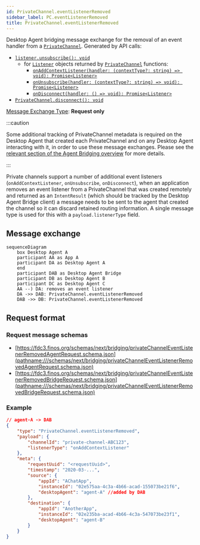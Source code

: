 ```yaml
---
id: PrivateChannel.eventListenerRemoved
sidebar_label: PC.eventListenerRemoved
title: PrivateChannel.eventListenerRemoved
---
```


Desktop Agent bridging message exchange for the removal of an event handler from a [`PrivateChannel`](../../api/ref/PrivateChannel). Generated by API calls:

- [`listener.unsubscribe(): void`](../../api/ref/Types#listener)
  - for [`Listener`](../../api/ref/Types#listener) objects returned by [`PrivateChannel`](../../api/ref/PrivateChannel) functions:
    - [`onAddContextListener(handler: (contextType?: string) => void): Promise<Listener>`](../../api/ref/PrivateChannel#onaddcontextlistener)
    - [`onUnsubscribe(handler: (contextType?: string) => void): Promise<Listener>`](../../api/ref/PrivateChannel#onunsubscribe)
    - [`onDisconnect(handler: () => void): Promise<Listener>`](../../api/ref/PrivateChannel#ondisconnect)
- [`PrivateChannel.disconnect(): void`](../../api/ref/PrivateChannel#disconnect)

[Message Exchange Type](../spec#individual-message-exchanges): **Request only**

:::caution

Some additional tracking of PrivateChannel metadata is required on the Desktop Agent that created each PrivateChannel and on any Desktop Agent interacting with it, in order to use these message exchanges. Please see the [relevant section of the Agent Bridging overview](../spec#privatechannels) for more details.

:::

Private channels support a number of additional event listeners (`onAddContextListener`, `onUnsubscribe`, `onDisconnect`), when an application removes an event listener from a PrivateChannel that was created remotely and returned as an `IntentResult` (which should be tracked by the Desktop Agent Bridge client) a message needs to be sent to the agent that created the channel so it can discard retained routing information. A single message type is used for this with a `payload.listenerType` field.

## Message exchange

```mermaid
sequenceDiagram
    box Desktop Agent A
    participant AA as App A
    participant DA as Desktop Agent A
    end
    participant DAB as Desktop Agent Bridge
    participant DB as Desktop Agent B
    participant DC as Desktop Agent C
    AA --) DA: removes an event listener
    DA ->> DAB: PrivateChannel.eventListenerRemoved
    DAB ->> DB: PrivateChannel.eventListenerRemoved
```

## Request format

### Request message schemas

- [https://fdc3.finos.org/schemas/next/bridging/privateChannelEventListenerRemovedAgentRequest.schema.json](pathname:///schemas/next/bridging/privateChannelEventListenerRemovedAgentRequest.schema.json)
- [https://fdc3.finos.org/schemas/next/bridging/privateChannelEventListenerRemovedBridgeRequest.schema.json](pathname:///schemas/next/bridging/privateChannelEventListenerRemovedBridgeRequest.schema.json)

### Example

```json
// agent-A -> DAB
{
    "type": "PrivateChannel.eventListenerRemoved",
    "payload": {
        "channelId": "private-channel-ABC123",
        "listenerType": "onAddContextListener"
    },
    "meta": {
        "requestUuid": "<requestUuid>",
        "timestamp": "2020-03-...",
        "source": {
            "appId": "AChatApp",
            "instanceId": "02e575aa-4c3a-4b66-acad-155073be21f6",
            "desktopAgent": "agent-A" //added by DAB
        },
        "destination": {
            "appId": "AnotherApp",
            "instanceId": "02e235ba-acad-4b66-4c3a-547073be23f1",
            "desktopAgent": "agent-B"
        }
    }
}
```
